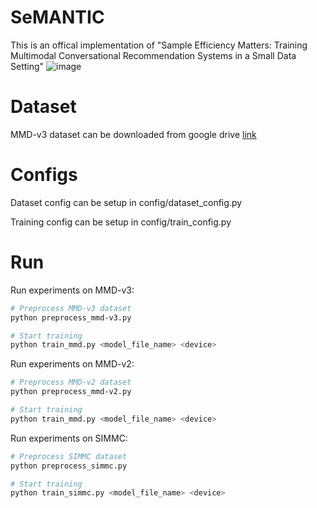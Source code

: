 # SeMANTIC
This is an offical implementation of "Sample Efficiency Matters: Training Multimodal Conversational Recommendation Systems in a Small Data Setting"
![image](https://github.com/user-attachments/assets/bd873479-273a-44c9-bb69-20540dbfb760)

# Dataset
MMD-v3 dataset can be downloaded from google drive [link](https://drive.google.com/file/d/1DcrDGtI2OjPOeAoCYdkxr6j-XtbcpvVu/view?usp=drive_link)

# Configs
Dataset config can be setup in config/dataset_config.py

Training config can be setup in config/train_config.py

# Run
Run experiments on MMD-v3:
```bash
# Preprocess MMD-v3 dataset
python preprocess_mmd-v3.py

# Start training
python train_mmd.py <model_file_name> <device>
```

Run experiments on MMD-v2:
```bash
# Preprocess MMD-v2 dataset
python preprocess_mmd-v2.py

# Start training
python train_mmd.py <model_file_name> <device>
```

Run experiments on SIMMC:
```bash
# Preprocess SIMMC dataset
python preprocess_simmc.py

# Start training
python train_simmc.py <model_file_name> <device>
```

